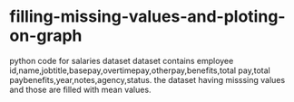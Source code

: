 # filling-missing-values-and-ploting-on-graph
python code for salaries dataset
dataset contains employee id,name,jobtitle,basepay,overtimepay,otherpay,benefits,total pay,total paybenefits,year,notes,agency,status.
the dataset having misssing values and those are filled with mean values.
